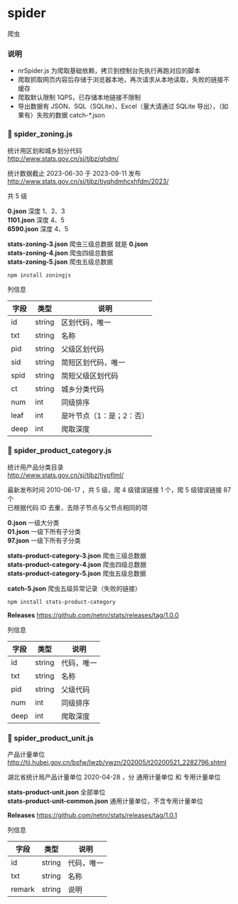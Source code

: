 # spider
爬虫

### 说明
- nrSpider.js 为爬取基础依赖，拷贝到控制台先执行再跑对应的脚本
- 爬取抓取网页内容后存储于浏览器本地，再次请求从本地读取，失败的链接不缓存
- 爬取默认限制 1QPS，已存储本地链接不限制
- 导出数据有 JSON、SQL（SQLite）、Excel（量大请通过 SQLite 导出），（如果有）失败的数据 catch-*.json

### 🧡 spider_zoning.js

统计用区划和城乡划分代码  
<http://www.stats.gov.cn/sj/tjbz/qhdm/>  

统计数据截止 2023-06-30 于 2023-09-11 发布  
<http://www.stats.gov.cn/sj/tjbz/tjyqhdmhcxhfdm/2023/>

共 5 级

**0.json** 深度 1、2、3  
**1101.json** 深度 4、5  
**6590.json** 深度 4、5  

**stats-zoning-3.json** 爬虫三级总数据 就是 **0.json**  
**stats-zoning-4.json** 爬虫四级总数据  
**stats-zoning-5.json** 爬虫五级总数据  

```
npm install zoningjs
```

列信息

字段 | 类型 | 说明
---- | ---- | ----
id | string | 区划代码，唯一
txt | string | 名称
pid | string | 父级区划代码
sid | string | 简短区划代码，唯一
spid | string | 简短父级区划代码
ct | string | 城乡分类代码
num | int | 同级排序
leaf | int | 是叶节点（1：是；2：否）
deep | int | 爬取深度


### 🧡 spider_product_category.js

统计用产品分类目录  
http://www.stats.gov.cn/sj/tjbz/tjypflml/

最新发布时间 2010-06-17 ，共 5 级，爬 4 级错误链接 1 个，爬 5 级错误链接 87 个  
已根据代码 ID 去重，去除子节点与父节点相同的项

**0.json** 一级大分类  
**01.json** 一级下所有子分类  
**97.json** 一级下所有子分类  

**stats-product-category-3.json** 爬虫三级总数据  
**stats-product-category-4.json** 爬虫四级总数据  
**stats-product-category-5.json** 爬虫五级总数据  

**catch-5.json** 爬虫五级异常记录（失败的链接）

```
npm install stats-product-category
```
**Releases** https://github.com/netnr/stats/releases/tag/1.0.0

列信息

字段 | 类型 | 说明
---- | ---- | ----
id | string | 代码，唯一
txt | string | 名称
pid | string | 父级代码
num | int | 同级排序
deep | int | 爬取深度


### 🧡 spider_product_unit.js

产品计量单位  
http://tjj.hubei.gov.cn/bsfw/lwzb/ywzn/202005/t20200521_2282796.shtml

湖北省统计局产品计量单位 2020-04-28 ，分 通用计量单位 和 专用计量单位

**stats-product-unit.json** 全部单位  
**stats-product-unit-common.json** 通用计量单位，不含专用计量单位

**Releases** https://github.com/netnr/stats/releases/tag/1.0.1

列信息

字段 | 类型 | 说明
---- | ---- | ----
id | string | 代码，唯一
txt | string | 名称
remark | string | 说明
